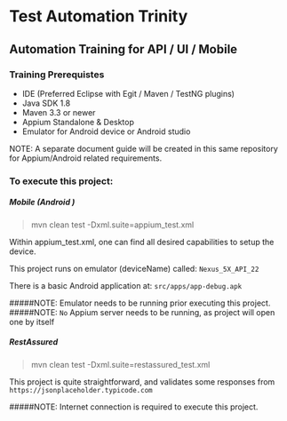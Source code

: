 # Test Automation Trinity
## Automation Training for API / UI / Mobile

### Training Prerequistes

- IDE (Preferred Eclipse with Egit / Maven / TestNG plugins)
- Java SDK 1.8
- Maven 3.3 or newer
- Appium Standalone & Desktop
- Emulator for Android device or Android studio

NOTE: A separate document guide will be created in this same repository for Appium/Android related requirements.


### To execute this project:
##### Mobile (Android )
> mvn clean test -Dxml.suite=appium_test.xml

Within appium_test.xml, one can find all desired capabilities to setup the device.

This project runs on emulator (deviceName) called: `Nexus_5X_API_22`

There is a basic Android application at: `src/apps/app-debug.apk`


#####NOTE: Emulator needs to be running prior executing this project.
#####NOTE: `No` Appium server needs to be running, as project will open one by itself 


##### RestAssured
> mvn clean test -Dxml.suite=restassured_test.xml

This project is quite straightforward, and validates some responses from `https://jsonplaceholder.typicode.com`

#####NOTE: Internet connection is required to execute this project.
